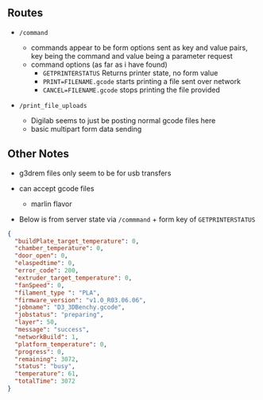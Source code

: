 ## Routes

- `/command`

  - commands appear to be form options sent as key and value pairs, key being the command and value being a parameter request
  - command options (as far as i have found)
    - `GETPRINTERSTATUS` Returns printer state, no form value
    - `PRINT=FILENAME.gcode` starts printing a file sent over network
    - `CANCEL=FILENAME.gcode` stops printing the file provided

- `/print_file_uploads`
  - Digilab seems to just be posting normal gcode files here
  - basic multipart form data sending

## Other Notes

- g3drem files only seem to be for usb transfers
- can accept gcode files

  - marlin flavor

- Below is from server state via `/commmand` + form key of `GETPRINTERSTATUS`

```json
{
  "buildPlate_target_temperature": 0,
  "chamber_temperature": 0,
  "door_open": 0,
  "elaspedtime": 0,
  "error_code": 200,
  "extruder_target_temperature": 0,
  "fanSpeed": 0,
  "filament_type ": "PLA",
  "firmware_version": "v1.0_R03.06.06",
  "jobname": "D3_3DBenchy.gcode",
  "jobstatus": "preparing",
  "layer": 50,
  "message": "success",
  "networkBuild": 1,
  "platform_temperature": 0,
  "progress": 0,
  "remaining": 3072,
  "status": "busy",
  "temperature": 61,
  "totalTime": 3072
}
```
